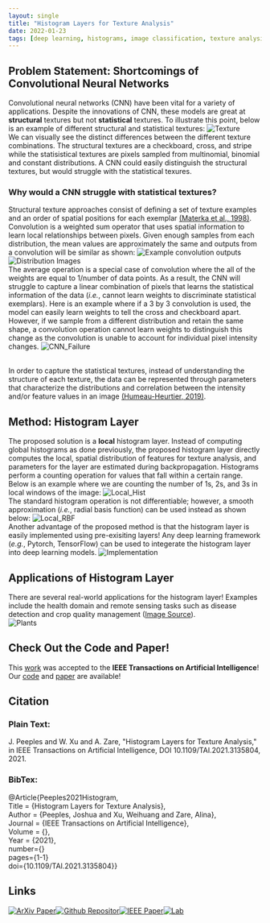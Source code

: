 ```yaml
---
layout: single
title: "Histogram Layers for Texture Analysis"
date: 2022-01-23
tags: [deep learning, histograms, image classification, texture analysis]
---
```


## Problem Statement: Shortcomings of Convolutional Neural Networks
Convolutional neural networks (CNN) have been vital for a variety of applications. Despite the innovations of CNN, these models are great at **structural** textures but not **statistical** textures. To illustrate this point, below is an example of different structural and statistical textures:
![Texture](/images/Textures.PNG)
<br/>We can visually see the distinct differences between the different texture combinations. The structural textures are a checkboard, cross, and stripe while the statisistical textures are pixels sampled from multinomial, binomial and constant distributions. A CNN could easily distinguish the structural textures, but would struggle with the statistical texures. 

### Why would a CNN struggle with statistical textures?
Structural texture approaches consist of defining a set of texture examples and an order of spatial positions for each exemplar [(Materka et al., 1998)](https://www.researchgate.net/profile/Andrzej-Materka/publication/249723259_Texture_Analysis_Methods_-_A_Review/links/02e7e51ef8d539a9da000000/Texture-Analysis-Methods-A-Review.pdf). Convolution is a weighted sum operator that uses spatial information to learn local relationships between pixels. Given enough samples from each distribution, the mean values are approximately the same and outputs from a convolution will be similar as shown:
![Example convolution outputs](/images/Sampling.gif)
![Distribution Images](/images/Distributions.JPG)
<br/>The average operation is a special case of convolution where the all of the weights are equal to 1/number of data points. As a result, the CNN will struggle to capture a linear combination of pixels that learns the statistical information of the data (*i.e.*, cannot learn weights to discriminate statistical exemplars). Here is an example where if a 3 by 3 convolution is used, the model can easily learn weights to tell the cross and checkboard apart. However, if we sample from a different distribution and retain the same shape, a convolution operation cannot learn weights to distinguish this change as the convolution is unable to account for individual pixel intensity changes.
![CNN_Failure](/images/CNN_Failure.PNG) 

<br/>In order to capture the statistical textures, instead of understanding the structure of each texture, the data can be represented through parameters that characterize the distributions and correlation between the intensity and/or feature values in an image [(Humeau-Heurtier, 2019)](https://ieeexplore.ieee.org/abstract/document/8600329).

## Method: Histogram Layer
The proposed solution is a **local** histogram layer. Instead of computing global histograms as done previously, the proposed histogram layer directly computes the local, spatial distribution of features for texture analysis, and parameters for the layer are estimated during backpropagation. Histograms perform a counting operation for values that fall within a certain range. Below is an example where we are counting the number of 1s, 2s, and 3s in local windows of the image:
![Local_Hist](/images/Stand_Hist.gif)
<br/> The standard histogram operation is not differentiable; however, a smooth approximation (*i.e.*, radial basis function) can be used instead as shown below:
![Local_RBF](/images/RBF_Hist.gif)
<br/> Another advantage of the proposed method is that the histogram layer is easily implemented using pre-exisiting layers! Any deep learning framework (*e.g.*, Pytorch, TensorFlow) can be used to integerate the histogram layer into deep learning models.
![Implementation](/images/Implementation.png)

## Applications of Histogram Layer
There are several real-world applications for the histogram layer! Examples include the health domain and remote sensing tasks such as disease detection and crop quality management ([Image Source](https://www.letsnurture.com/blog/using-deep-learning-for-image-based-plant-disease-detection.html )).<br/>
![Plants](/images/Disease_detection.jpg)

## Check Out the Code and Paper!
This [work](https://ieeexplore.ieee.org/document/9652037) was accepted to the **IEEE Transactions on Artificial Intelligence**! Our [code](https://github.com/GatorSense/Histogram_Layer) and [paper](https://arxiv.org/abs/2001.00215) are available! 

## Citation

### Plain Text:

J. Peeples and W. Xu and A. Zare, "Histogram Layers for Texture Analysis," 
in IEEE Transactions on Artificial Intelligence, DOI 10.1109/TAI.2021.3135804, 2021.

### BibTex:

@Article{Peeples2021Histogram,<br>
Title = {Histogram Layers for Texture Analysis},<br>
Author = {Peeples, Joshua and Xu, Weihuang  and Zare, Alina},<br>
Journal = {IEEE Transactions on Artificial Intelligence},<br>
Volume = {},<br>
Year = {2021},<br>
number={}<br>
pages={1-1}<br>
doi={10.1109/TAI.2021.3135804}}


## Links
<!-- [![alt text](image link)](web link) -->
[![ArXiv Paper][1]][2][![Github Repositor][3]][4][![IEEE Paper][5]][6][![Lab][7]][8]

[1]: /images/arxiv.jpg
[2]: https://arxiv.org/abs/2001.00215
[3]: /images/code.png
[4]: https://github.com/GatorSense/Histogram_Layer
[5]: /images/code.png
[6]: https://ieeexplore.ieee.org/document/9652037
[7]: /images/code.png
[8]: https://faculty.eng.ufl.edu/machine-learning

<!-- [![ArXiv Paper](/images/arxiv.jpg"ArXiv Paper")](https://arxiv.org/abs/2001.00215)
[![Github Repository](/images/code.png"Code")](https://github.com/GatorSense/Histogram_Layer)
[![IEEE Paper](/images/code.png"IEEE Transactions on AI Paper")](https://ieeexplore.ieee.org/document/9652037)
[![Lab](/images/logo.png"GatorSense Lab Website")](https://faculty.eng.ufl.edu/machine-learning) -->



